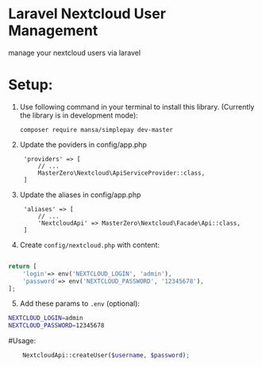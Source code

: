 # Laravel Nextcloud User Management
manage your nextcloud users via laravel

# Setup:
1. Use following command in your terminal to install this library. (Currently the library is in development mode):

    `composer require mansa/simplepay dev-master`

2. Update the poviders in config/app.php
        
        'providers' => [
            // ...
            MasterZero\Nextcloud\ApiServiceProvider::class,
        ]

3. Update the aliases in config/app.php

        'aliases' => [
            // ...
            'NextcloudApi' => MasterZero\Nextcloud\Facade\Api::class,
        ]

4. Create `config/nextcloud.php` with content:

```php

return [
    'login'=> env('NEXTCLOUD_LOGIN', 'admin'),
    'password'=> env('NEXTCLOUD_PASSWORD', '12345678'),
];

```

5. Add these params to `.env` (optional):

```sh
NEXTCLOUD_LOGIN=admin
NEXTCLOUD_PASSWORD=12345678

```

#Usage:

```php
    NextcloudApi::createUser($username, $password);
```